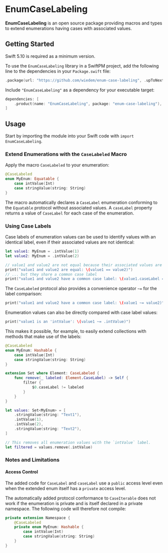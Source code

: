 # EnumCaseLabeling

**EnumCaseLabeling** is an open source package providing macros and types to extend enumerations having cases with associated values.

## Getting Started

Swift 5.10 is required as a minimum version.

To use the `EnumCaseLabeling` library in a SwiftPM project, add the following line to the dependencies in your `Package.swift` file:

```swift
.package(url: "https://github.com/wiedem/enum-case-labeling", .upToNextMajor(from: "1.0.0")),
```

Include `"EnumCaseLabeling"` as a dependency for your executable target:

```swift
dependencies: [
    .product(name: "EnumCaseLabeling", package: "enum-case-labeling"),
]
```

## Usage

Start by importing the module into your Swift code with `import EnumCaseLabeling`.

### Extend Enumerations with the `CaseLabeled` Macro
Apply the macro `CaseLabeled` to your enumeration:

```swift
@CaseLabeled
enum MyEnum: Equatable {
    case intValue(Int)
    case stringValue(string: String)
}
```

The macro automatically declares a `CaseLabel` enumeration conforming to the `Equatable` protocol without associated values.
A `caseLabel` property returns a value of `CaseLabel` for each case of the enumeration.

### Using Case Labels
Case labels of enumeration values can be used to identify values with an identical label, even if their associated values are not identical:
```swift
let value1: MyEnum = .intValue(1)
let value2: MyEnum = .intValue(2)

// value1 and value2 are not equal because their associated values are not equal ...
print("value1 and value2 are equal: \(value1 == value2)")
// ... but they share a common case label
print("value1 and value2 have a common case label: \(value1.caseLabel == value2.caseLabel)")
```

The `CaseLabeled` protocol also provides a convenience operator `~=` for the label comparison:
```swift
print("value1 and value2 have a common case label: \(value1 ~= value2)")
```

Enumeration values can also be directly compared with case label values:
```swift
print("value1 is an 'intValue': \(value1 ~= .intValue)")
```

This makes it possible, for example, to easily extend collections with methods that make use of the labels:

```swift
@CaseLabeled
enum MyEnum: Hashable {
    case intValue(Int)
    case stringValue(string: String)
}

extension Set where Element: CaseLabeled {
    func remove(_ labeled: Element.CaseLabel) -> Self {
        filter {
            $0.caseLabel != labeled
        }
    }
}

let values: Set<MyEnum> = [
    .stringValue(string: "Text1"),
    .intValue(1),
    .intValue(2),
    .stringValue(string: "Text2"),
]

// This removes all enumeration values with the `intValue` label.
let filtered = values.remove(.intValue)
```

### Notes and Limitations

#### Access Control
The added code for `CaseLabel` and `caseLabel` use a `public` access level even when the extended enum itself has a `private` access level.

The automatically added protocol conformance to `CaseIterable` does not work if the enumeration is private and is itself declared in a private namespace.
The following code will therefore not compile:
```swift
private extension Namespace {
    @CaseLabeled
    private enum MyEnum: Hashable {
        case intValue(Int)
        case stringValue(string: String)
    }
}
```
